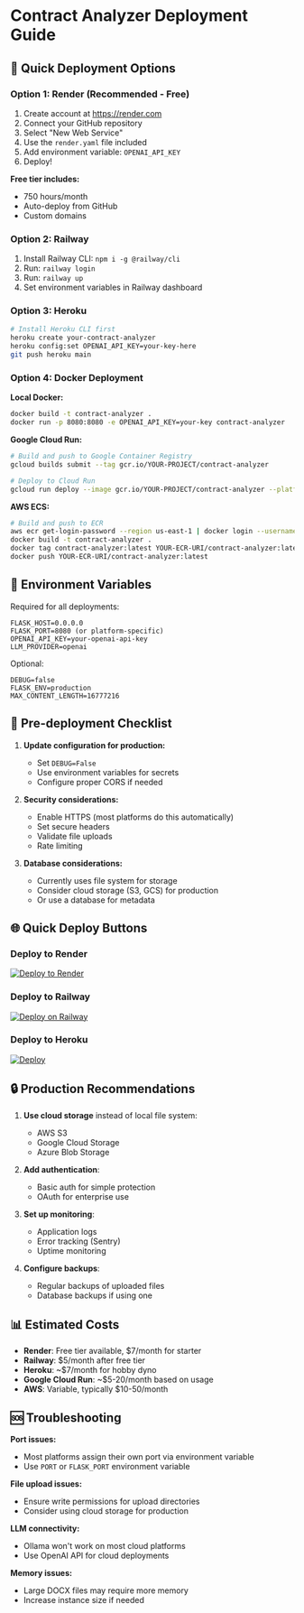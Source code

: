 # Contract Analyzer Deployment Guide

## 🚀 Quick Deployment Options

### Option 1: Render (Recommended - Free)
1. Create account at https://render.com
2. Connect your GitHub repository
3. Select "New Web Service"
4. Use the `render.yaml` file included
5. Add environment variable: `OPENAI_API_KEY`
6. Deploy!

**Free tier includes:**
- 750 hours/month
- Auto-deploy from GitHub
- Custom domains

### Option 2: Railway
1. Install Railway CLI: `npm i -g @railway/cli`
2. Run: `railway login`
3. Run: `railway up`
4. Set environment variables in Railway dashboard

### Option 3: Heroku
```bash
# Install Heroku CLI first
heroku create your-contract-analyzer
heroku config:set OPENAI_API_KEY=your-key-here
git push heroku main
```

### Option 4: Docker Deployment

**Local Docker:**
```bash
docker build -t contract-analyzer .
docker run -p 8080:8080 -e OPENAI_API_KEY=your-key contract-analyzer
```

**Google Cloud Run:**
```bash
# Build and push to Google Container Registry
gcloud builds submit --tag gcr.io/YOUR-PROJECT/contract-analyzer

# Deploy to Cloud Run
gcloud run deploy --image gcr.io/YOUR-PROJECT/contract-analyzer --platform managed
```

**AWS ECS:**
```bash
# Build and push to ECR
aws ecr get-login-password --region us-east-1 | docker login --username AWS --password-stdin YOUR-ECR-URI
docker build -t contract-analyzer .
docker tag contract-analyzer:latest YOUR-ECR-URI/contract-analyzer:latest
docker push YOUR-ECR-URI/contract-analyzer:latest
```

## 🔧 Environment Variables

Required for all deployments:
```
FLASK_HOST=0.0.0.0
FLASK_PORT=8080 (or platform-specific)
OPENAI_API_KEY=your-openai-api-key
LLM_PROVIDER=openai
```

Optional:
```
DEBUG=false
FLASK_ENV=production
MAX_CONTENT_LENGTH=16777216
```

## 📝 Pre-deployment Checklist

1. **Update configuration for production:**
   - Set `DEBUG=False`
   - Use environment variables for secrets
   - Configure proper CORS if needed

2. **Security considerations:**
   - Enable HTTPS (most platforms do this automatically)
   - Set secure headers
   - Validate file uploads
   - Rate limiting

3. **Database considerations:**
   - Currently uses file system for storage
   - Consider cloud storage (S3, GCS) for production
   - Or use a database for metadata

## 🌐 Quick Deploy Buttons

### Deploy to Render
[![Deploy to Render](https://render.com/images/deploy-to-render-button.svg)](https://render.com/deploy)

### Deploy to Railway
[![Deploy on Railway](https://railway.app/button.svg)](https://railway.app/new/template)

### Deploy to Heroku
[![Deploy](https://www.herokucdn.com/deploy/button.svg)](https://heroku.com/deploy)

## 🔒 Production Recommendations

1. **Use cloud storage** instead of local file system:
   - AWS S3
   - Google Cloud Storage
   - Azure Blob Storage

2. **Add authentication**:
   - Basic auth for simple protection
   - OAuth for enterprise use

3. **Set up monitoring**:
   - Application logs
   - Error tracking (Sentry)
   - Uptime monitoring

4. **Configure backups**:
   - Regular backups of uploaded files
   - Database backups if using one

## 📊 Estimated Costs

- **Render**: Free tier available, $7/month for starter
- **Railway**: $5/month after free tier
- **Heroku**: ~$7/month for hobby dyno
- **Google Cloud Run**: ~$5-20/month based on usage
- **AWS**: Variable, typically $10-50/month

## 🆘 Troubleshooting

**Port issues:**
- Most platforms assign their own port via environment variable
- Use `PORT` or `FLASK_PORT` environment variable

**File upload issues:**
- Ensure write permissions for upload directories
- Consider using cloud storage for production

**LLM connectivity:**
- Ollama won't work on most cloud platforms
- Use OpenAI API for cloud deployments

**Memory issues:**
- Large DOCX files may require more memory
- Increase instance size if needed